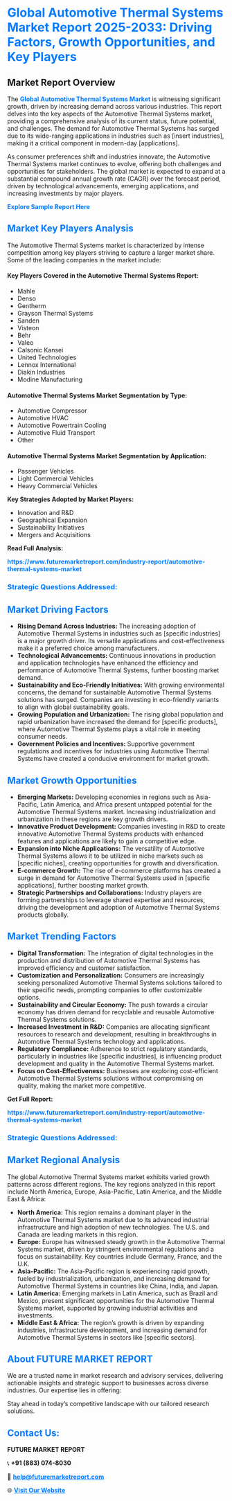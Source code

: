 <h1 style="color: #007BFF;">Global Automotive Thermal Systems Market Report 2025-2033: Driving Factors, Growth Opportunities, and Key Players</h1>

<section id="overview">
<h2>Market Report Overview</h2>
<p>The <a href="https://www.futuremarketreport.com/industry-report/automotive-thermal-systems-market" style="color: #007BFF; text-decoration: none;"><strong>Global Automotive Thermal Systems Market</strong></a> is witnessing significant growth, driven by increasing demand across various industries. This report delves into the key aspects of the Automotive Thermal Systems market, providing a comprehensive analysis of its current status, future potential, and challenges. The demand for Automotive Thermal Systems has surged due to its wide-ranging applications in industries such as [insert industries], making it a critical component in modern-day [applications].</p>
<p>As consumer preferences shift and industries innovate, the Automotive Thermal Systems market continues to evolve, offering both challenges and opportunities for stakeholders. The global market is expected to expand at a substantial compound annual growth rate (CAGR) over the forecast period, driven by technological advancements, emerging applications, and increasing investments by major players.</p>
</section>

<section id="overview">
<p><a href="https://www.futuremarketreport.com/request-sample/reportId=87379" style="color: #007BFF; text-decoration: none;"><strong>Explore Sample Report Here</strong></a></p>
</section>

<section id="key-players">
<h2 style="color: #007BFF;">Market Key Players Analysis</h2>
<p>The Automotive Thermal Systems market is characterized by intense competition among key players striving to capture a larger market share. Some of the leading companies in the market include:</p>
<h4>Key Players Covered in the Automotive Thermal Systems Report:</h4>
<ul><li>Mahle</li><li>Denso</li><li>Gentherm</li><li>Grayson Thermal Systems</li><li>Sanden</li><li>Visteon</li><li>Behr</li><li>Valeo</li><li>Calsonic Kansei</li><li>United Technologies</li><li>Lennox International</li><li>Diakin Industries</li><li>Modine Manufacturing</li></ul>
<h4>Automotive Thermal Systems Market Segmentation by Type:</h4>
<ul><li>Automotive Compressor</li><li>Automotive HVAC</li><li>Automotive Powertrain Cooling</li><li>Automotive Fluid Transport</li><li>Other</li></ul>

<h4>Automotive Thermal Systems Market Segmentation by Application:</h4>
<ul><li>Passenger Vehicles</li><li>Light Commercial Vehicles</li><li>Heavy Commercial Vehicles</li></ul>
<p><strong>Key Strategies Adopted by Market Players:</strong></p>
<ul>
<li>Innovation and R&D</li>
<li>Geographical Expansion</li>
<li>Sustainability Initiatives</li>
<li>Mergers and Acquisitions</li>
</ul>
</section>

<section>
<p><strong>Read Full Analysis: </strong></p><a href="https://www.futuremarketreport.com/industry-report/automotive-thermal-systems-market" style="color: #007BFF; text-decoration: none;"><strong>https://www.futuremarketreport.com/industry-report/automotive-thermal-systems-market</strong></a>
<h3 style="color: #007BFF;">Strategic Questions Addressed:</h3>
</section>

<section id="driving-factors">
<h2 style="color: #007BFF;">Market Driving Factors</h2>
<ul>
<li><strong>Rising Demand Across Industries:</strong> The increasing adoption of Automotive Thermal Systems in industries such as [specific industries] is a major growth driver. Its versatile applications and cost-effectiveness make it a preferred choice among manufacturers.</li>
<li><strong>Technological Advancements:</strong> Continuous innovations in production and application technologies have enhanced the efficiency and performance of Automotive Thermal Systems, further boosting market demand.</li>
<li><strong>Sustainability and Eco-Friendly Initiatives:</strong> With growing environmental concerns, the demand for sustainable Automotive Thermal Systems solutions has surged. Companies are investing in eco-friendly variants to align with global sustainability goals.</li>
<li><strong>Growing Population and Urbanization:</strong> The rising global population and rapid urbanization have increased the demand for [specific products], where Automotive Thermal Systems plays a vital role in meeting consumer needs.</li>
<li><strong>Government Policies and Incentives:</strong> Supportive government regulations and incentives for industries using Automotive Thermal Systems have created a conducive environment for market growth.</li>
</ul>
</section>

<section id="growth-opportunities">
<h2 style="color: #007BFF;">Market Growth Opportunities</h2>
<ul>
<li><strong>Emerging Markets:</strong> Developing economies in regions such as Asia-Pacific, Latin America, and Africa present untapped potential for the Automotive Thermal Systems market. Increasing industrialization and urbanization in these regions are key growth drivers.</li>
<li><strong>Innovative Product Development:</strong> Companies investing in R&D to create innovative Automotive Thermal Systems products with enhanced features and applications are likely to gain a competitive edge.</li>
<li><strong>Expansion into Niche Applications:</strong> The versatility of Automotive Thermal Systems allows it to be utilized in niche markets such as [specific niches], creating opportunities for growth and diversification.</li>
<li><strong>E-commerce Growth:</strong> The rise of e-commerce platforms has created a surge in demand for Automotive Thermal Systems used in [specific applications], further boosting market growth.</li>
<li><strong>Strategic Partnerships and Collaborations:</strong> Industry players are forming partnerships to leverage shared expertise and resources, driving the development and adoption of Automotive Thermal Systems products globally.</li>
</ul>
</section>

<section id="trending-factors">
<h2 style="color: #007BFF;">Market Trending Factors</h2>
<ul>
<li><strong>Digital Transformation:</strong> The integration of digital technologies in the production and distribution of Automotive Thermal Systems has improved efficiency and customer satisfaction.</li>
<li><strong>Customization and Personalization:</strong> Consumers are increasingly seeking personalized Automotive Thermal Systems solutions tailored to their specific needs, prompting companies to offer customizable options.</li>
<li><strong>Sustainability and Circular Economy:</strong> The push towards a circular economy has driven demand for recyclable and reusable Automotive Thermal Systems solutions.</li>
<li><strong>Increased Investment in R&D:</strong> Companies are allocating significant resources to research and development, resulting in breakthroughs in Automotive Thermal Systems technology and applications.</li>
<li><strong>Regulatory Compliance:</strong> Adherence to strict regulatory standards, particularly in industries like [specific industries], is influencing product development and quality in the Automotive Thermal Systems market.</li>
<li><strong>Focus on Cost-Effectiveness:</strong> Businesses are exploring cost-efficient Automotive Thermal Systems solutions without compromising on quality, making the market more competitive.</li>
</ul>
</section>

<section>
<p><strong>Get Full Report: </strong></p><a href="https://www.futuremarketreport.com/industry-report/automotive-thermal-systems-market" style="color: #007BFF; text-decoration: none;"><strong>https://www.futuremarketreport.com/industry-report/automotive-thermal-systems-market</strong></a>
<h3 style="color: #007BFF;">Strategic Questions Addressed:</h3>
</section>


<section id="regional-analysis">
<h2 style="color: #007BFF;">Market Regional Analysis</h2>
<p>The global Automotive Thermal Systems market exhibits varied growth patterns across different regions. The key regions analyzed in this report include North America, Europe, Asia-Pacific, Latin America, and the Middle East & Africa:</p>
<ul>
<li><strong>North America:</strong> This region remains a dominant player in the Automotive Thermal Systems market due to its advanced industrial infrastructure and high adoption of new technologies. The U.S. and Canada are leading markets in this region.</li>
<li><strong>Europe:</strong> Europe has witnessed steady growth in the Automotive Thermal Systems market, driven by stringent environmental regulations and a focus on sustainability. Key countries include Germany, France, and the U.K.</li>
<li><strong>Asia-Pacific:</strong> The Asia-Pacific region is experiencing rapid growth, fueled by industrialization, urbanization, and increasing demand for Automotive Thermal Systems in countries like China, India, and Japan.</li>
<li><strong>Latin America:</strong> Emerging markets in Latin America, such as Brazil and Mexico, present significant opportunities for the Automotive Thermal Systems market, supported by growing industrial activities and investments.</li>
<li><strong>Middle East & Africa:</strong> The region’s growth is driven by expanding industries, infrastructure development, and increasing demand for Automotive Thermal Systems in sectors like [specific sectors].</li>
</ul>
</section>

<footer>
<h2 style="color: #007BFF;">About FUTURE MARKET REPORT</h2>
<p>We are a trusted name in market research and advisory services, delivering actionable insights and strategic support to businesses across diverse industries. Our expertise lies in offering:</p>

<p>Stay ahead in today’s competitive landscape with our tailored research solutions.</p>

<h2 style="color: #007BFF;">Contact Us:</h2>
<p><strong>FUTURE MARKET REPORT</strong></p>
<p>📞 <strong>+91 (883) 074-8030</strong></p>
<p>📧 <strong><a href="mailto:help@futuremarketreport.com" style="color: #007BFF;">help@futuremarketreport.com</a></strong></p>
<p>🌐 <strong><a href="https://www.futuremarketreport.com/" style="color: #007BFF;">Visit Our Website</a></strong></p>
</footer>